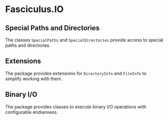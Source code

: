 # Fasciculus.IO

## Special Paths and Directories

The classes `SpecialPaths` and `SpecialDirectories` provide access to special paths and directories.

## Extensions

The package provides extensions for `DirectoryInfo` and `FileInfo` to simplify working with them.

## Binary I/O

The package provides classes to execute binary I/O operations with configurable endianness.
